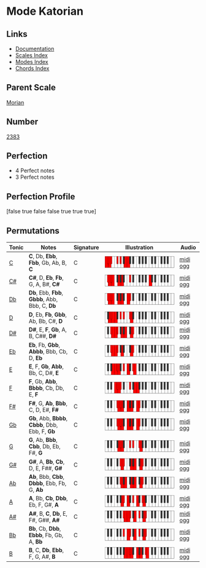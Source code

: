 # Mode Katorian

## Links

- [Documentation](index.md)
- [Scales Index](Scales.md)
- [Modes Index](Modes.md)
- [Chords Index](Chords.md)

## Parent Scale

[Morian](ScaleMorian.md)

## Number

[2383](https://ianring.com/musictheory/scales/2383)

## Perfection

- 4 Perfect notes
- 3 Perfect notes

## Perfection Profile

[false true false false true true true]

## Permutations

| Tonic | Notes | Signature | Illustration | Audio |
|-------|-------|-----------|--------------|-------|
| [C](ModeCNaturalKatorian.md) | **C**, Db, **Ebb**, **Fbb**, Gb, Ab, B, **C** | C | ![CNaturalKatorian](ModeCNaturalKatorian.png) | [midi](ModeCNaturalKatorian.mid) [ogg](ModeCNaturalKatorian.ogg) |
| [C#](ModeCSharpKatorian.md) | **C#**, D, **Eb**, **Fb**, G, A, B#, **C#** | C | ![CSharpKatorian](ModeCSharpKatorian.png) | [midi](ModeCSharpKatorian.mid) [ogg](ModeCSharpKatorian.ogg) |
| [Db](ModeDFlatKatorian.md) | **Db**, Ebb, **Fbb**, **Gbbb**, Abb, Bbb, C, **Db** | C | ![DFlatKatorian](ModeDFlatKatorian.png) | [midi](ModeDFlatKatorian.mid) [ogg](ModeDFlatKatorian.ogg) |
| [D](ModeDNaturalKatorian.md) | **D**, Eb, **Fb**, **Gbb**, Ab, Bb, C#, **D** | C | ![DNaturalKatorian](ModeDNaturalKatorian.png) | [midi](ModeDNaturalKatorian.mid) [ogg](ModeDNaturalKatorian.ogg) |
| [D#](ModeDSharpKatorian.md) | **D#**, E, **F**, **Gb**, A, B, C##, **D#** | C | ![DSharpKatorian](ModeDSharpKatorian.png) | [midi](ModeDSharpKatorian.mid) [ogg](ModeDSharpKatorian.ogg) |
| [Eb](ModeEFlatKatorian.md) | **Eb**, Fb, **Gbb**, **Abbb**, Bbb, Cb, D, **Eb** | C | ![EFlatKatorian](ModeEFlatKatorian.png) | [midi](ModeEFlatKatorian.mid) [ogg](ModeEFlatKatorian.ogg) |
| [E](ModeENaturalKatorian.md) | **E**, F, **Gb**, **Abb**, Bb, C, D#, **E** | C | ![ENaturalKatorian](ModeENaturalKatorian.png) | [midi](ModeENaturalKatorian.mid) [ogg](ModeENaturalKatorian.ogg) |
| [F](ModeFNaturalKatorian.md) | **F**, Gb, **Abb**, **Bbbb**, Cb, Db, E, **F** | C | ![FNaturalKatorian](ModeFNaturalKatorian.png) | [midi](ModeFNaturalKatorian.mid) [ogg](ModeFNaturalKatorian.ogg) |
| [F#](ModeFSharpKatorian.md) | **F#**, G, **Ab**, **Bbb**, C, D, E#, **F#** | C | ![FSharpKatorian](ModeFSharpKatorian.png) | [midi](ModeFSharpKatorian.mid) [ogg](ModeFSharpKatorian.ogg) |
| [Gb](ModeGFlatKatorian.md) | **Gb**, Abb, **Bbbb**, **Cbbb**, Dbb, Ebb, F, **Gb** | C | ![GFlatKatorian](ModeGFlatKatorian.png) | [midi](ModeGFlatKatorian.mid) [ogg](ModeGFlatKatorian.ogg) |
| [G](ModeGNaturalKatorian.md) | **G**, Ab, **Bbb**, **Cbb**, Db, Eb, F#, **G** | C | ![GNaturalKatorian](ModeGNaturalKatorian.png) | [midi](ModeGNaturalKatorian.mid) [ogg](ModeGNaturalKatorian.ogg) |
| [G#](ModeGSharpKatorian.md) | **G#**, A, **Bb**, **Cb**, D, E, F##, **G#** | C | ![GSharpKatorian](ModeGSharpKatorian.png) | [midi](ModeGSharpKatorian.mid) [ogg](ModeGSharpKatorian.ogg) |
| [Ab](ModeAFlatKatorian.md) | **Ab**, Bbb, **Cbb**, **Dbbb**, Ebb, Fb, G, **Ab** | C | ![AFlatKatorian](ModeAFlatKatorian.png) | [midi](ModeAFlatKatorian.mid) [ogg](ModeAFlatKatorian.ogg) |
| [A](ModeANaturalKatorian.md) | **A**, Bb, **Cb**, **Dbb**, Eb, F, G#, **A** | C | ![ANaturalKatorian](ModeANaturalKatorian.png) | [midi](ModeANaturalKatorian.mid) [ogg](ModeANaturalKatorian.ogg) |
| [A#](ModeASharpKatorian.md) | **A#**, B, **C**, **Db**, E, F#, G##, **A#** | C | ![ASharpKatorian](ModeASharpKatorian.png) | [midi](ModeASharpKatorian.mid) [ogg](ModeASharpKatorian.ogg) |
| [Bb](ModeBFlatKatorian.md) | **Bb**, Cb, **Dbb**, **Ebbb**, Fb, Gb, A, **Bb** | C | ![BFlatKatorian](ModeBFlatKatorian.png) | [midi](ModeBFlatKatorian.mid) [ogg](ModeBFlatKatorian.ogg) |
| [B](ModeBNaturalKatorian.md) | **B**, C, **Db**, **Ebb**, F, G, A#, **B** | C | ![BNaturalKatorian](ModeBNaturalKatorian.png) | [midi](ModeBNaturalKatorian.mid) [ogg](ModeBNaturalKatorian.ogg) |
